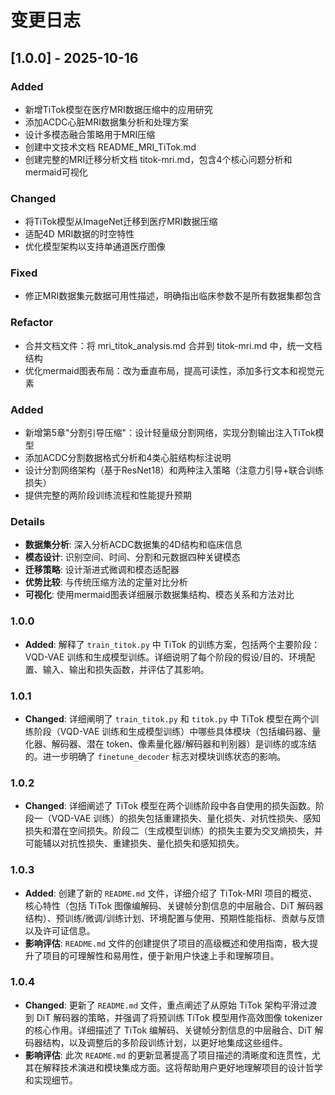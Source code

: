 # 变更日志

## [1.0.0] - 2025-10-16

### Added
- 新增TiTok模型在医疗MRI数据压缩中的应用研究
- 添加ACDC心脏MRI数据集分析和处理方案
- 设计多模态融合策略用于MRI压缩
- 创建中文技术文档 README_MRI_TiTok.md
- 创建完整的MRI迁移分析文档 titok-mri.md，包含4个核心问题分析和mermaid可视化

### Changed
- 将TiTok模型从ImageNet迁移到医疗MRI数据压缩
- 适配4D MRI数据的时空特性
- 优化模型架构以支持单通道医疗图像

### Fixed
- 修正MRI数据集元数据可用性描述，明确指出临床参数不是所有数据集都包含

### Refactor
- 合并文档文件：将 mri_titok_analysis.md 合并到 titok-mri.md 中，统一文档结构
- 优化mermaid图表布局：改为垂直布局，提高可读性，添加多行文本和视觉元素

### Added
- 新增第5章"分割引导压缩"：设计轻量级分割网络，实现分割输出注入TiTok模型
- 添加ACDC分割数据格式分析和4类心脏结构标注说明
- 设计分割网络架构（基于ResNet18）和两种注入策略（注意力引导+联合训练损失）
- 提供完整的两阶段训练流程和性能提升预期

### Details
- **数据集分析**: 深入分析ACDC数据集的4D结构和临床信息
- **模态设计**: 识别空间、时间、分割和元数据四种关键模态
- **迁移策略**: 设计渐进式微调和模态适配器
- **优势比较**: 与传统压缩方法的定量对比分析
- **可视化**: 使用mermaid图表详细展示数据集结构、模态关系和方法对比

### 1.0.0

*   **Added**: 解释了 `train_titok.py` 中 TiTok 的训练方案，包括两个主要阶段：VQD-VAE 训练和生成模型训练。详细说明了每个阶段的假设/目的、环境配置、输入、输出和损失函数，并评估了其影响。

### 1.0.1

*   **Changed**: 详细阐明了 `train_titok.py` 和 `titok.py` 中 TiTok 模型在两个训练阶段（VQD-VAE 训练和生成模型训练）中哪些具体模块（包括编码器、量化器、解码器、潜在 token、像素量化器/解码器和判别器）是训练的或冻结的。进一步明确了 `finetune_decoder` 标志对模块训练状态的影响。

### 1.0.2

*   **Changed**: 详细阐述了 TiTok 模型在两个训练阶段中各自使用的损失函数。阶段一（VQD-VAE 训练）的损失包括重建损失、量化损失、对抗性损失、感知损失和潜在空间损失。阶段二（生成模型训练）的损失主要为交叉熵损失，并可能辅以对抗性损失、重建损失、量化损失和感知损失。

### 1.0.3

*   **Added**: 创建了新的 `README.md` 文件，详细介绍了 TiTok-MRI 项目的概览、核心特性（包括 TiTok 图像编解码、关键帧分割信息的中层融合、DiT 解码器结构）、预训练/微调/训练计划、环境配置与使用、预期性能指标、贡献与反馈以及许可证信息。
*   **影响评估**: `README.md` 文件的创建提供了项目的高级概述和使用指南，极大提升了项目的可理解性和易用性，便于新用户快速上手和理解项目。

### 1.0.4

*   **Changed**: 更新了 `README.md` 文件，重点阐述了从原始 TiTok 架构平滑过渡到 DiT 解码器的策略，并强调了将预训练 TiTok 模型用作高效图像 tokenizer 的核心作用。详细描述了 TiTok 编解码、关键帧分割信息的中层融合、DiT 解码器结构，以及调整后的多阶段训练计划，以更好地集成这些组件。
*   **影响评估**: 此次 `README.md` 的更新显著提高了项目描述的清晰度和连贯性，尤其在解释技术演进和模块集成方面。这将帮助用户更好地理解项目的设计哲学和实现细节。


